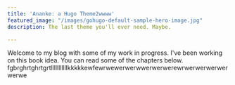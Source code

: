 ```yaml
---
title: 'Ananke: a Hugo Theme2wwww'
featured_image: "/images/gohugo-default-sample-hero-image.jpg"
description: The last theme you'll ever need. Maybe.

---
```

Welcome to my blog with some of my work in progress. I've been working on this book idea. You can read some of the chapters below. fgbrghrtghrtgrtlllllllllllkkkkkewfewrwewerwerwwerwerwerewrwerwerwerwerwerwe